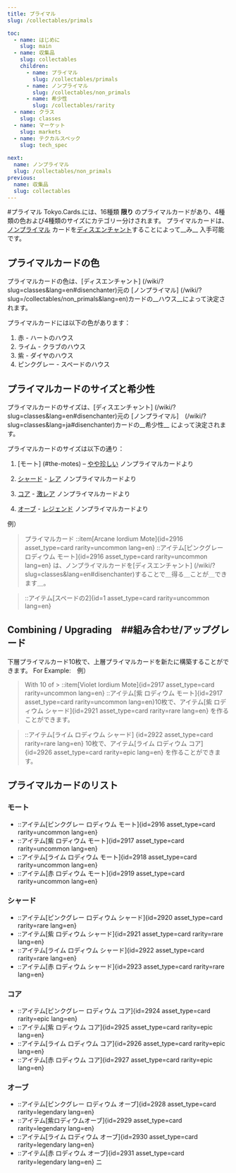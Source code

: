 ```yaml
---
title: プライマル
slug: /collectables/primals

toc:
  - name: はじめに
    slug: main
  - name: 収集品
    slug: collectables
    children:
      - name: プライマル
        slug: /collectables/primals
      - name: ノンプライマル
        slug: /collectables/non_primals
      - name: 希少性
        slug: /collectables/rarity
  - name: クラス
    slug: classes
  - name: マーケット
    slug: markets
  - name: テクカルスペック
    slug: tech_spec
 
next:
  name: ノンプライマル
  slug: /collectables/non_primals
previous:
  name: 収集品
  slug: collectables
---
```


#プライマル
Tokyo.Cards.には、16種類 __限り__ のプライマルカードがあり、4種類の色および4種類のサイズにカテゴリー分けされます。
プライマルカードは、[ノンプライマル](/wiki/?slug=/collectables/non_primals&lang=ja) カードを[ディスエンチャント](/wiki/?slug=classes&lang=ja#disenchanter)することによって__み__ 入手可能です。


## プライマルカードの色
プライマルカードの色は、[ディスエンチャント] (/wiki/?slug=classes&lang=en#disenchanter)元の [ノンプライマル] (/wiki/?slug=/collectables/non_primals&lang=en)カードの__ハウス__によって決定されます。

プライマルカードには以下の色があります：
1. 赤 - ハートのハウス
2. ライム - クラブのハウス
3. 紫 - ダイヤのハウス
4. ピンクグレー - スペードのハウス

## プライマルカードのサイズと希少性
プライマルカードのサイズは、[ディスエンチャント] (/wiki/?slug=classes&lang=en#disenchanter)元の [ノンプライマル]　(/wiki/?slug=classes&lang=ja#disenchanter)カードの__希少性__ によって決定されます。


プライマルカードのサイズは以下の通り：
1. [モート] (#the-motes) – [やや珍しい](/wiki/?slug=/collectables/rarity&lang=en#uncommon) ノンプライマルカードより

2. [シャード](#the-shards) -  [レア](/wiki/?slug=/collectables/rarity&lang=en#rare) ノンプライマルカードより

3. [コア](#the-cores) - [激レア](/wiki/?slug=/collectables/rarity&lang=en#epic) ノンプライマルカードより

4. [オーブ](#the-orbs) - [レジェンド](/wiki/?slug=/collectables/rarity&lang=en#legendary) ノンプライマルカードより


例）

> プライマルカード
> ::item[Arcane Iordium Mote]{id=2916 asset_type=card rarity=uncommon lang=en} 
> ::アイテム[ピンクグレー ロディウム モート]{id=2916 asset_type=card rarity=uncommon lang=en} は、ノンプライマルカードを[ディスエンチャント] (/wiki/?slug=classes&lang=en#disenchanter)することで＿得る＿ことが＿できます＿。

> ::アイテム[スペードの2]{id=1 asset_type=card rarity=uncommon lang=en}

## Combining / Upgrading　##組み合わせ/アップグレード
下層プライマルカード10枚で、上層プライマルカードを新たに構築することができます。
For Example:　例）
> With 10 of > ::item[Violet Iordium Mote]{id=2917 asset_type=card rarity=uncommon lang=en}
> ::アイテム[紫 ロディウム モート]{id=2917 asset_type=card rarity=uncommon lang=en}10枚で、アイテム[紫 ロディウム シャード]{id=2921 asset_type=card rarity=rare lang=en} を作ることができます。 

> ::アイテム[ライム ロディウム シャード] {id=2922 asset_type=card rarity=rare lang=en} 10枚で、アイテム[ライム ロディウム コア] {id=2926 asset_type=card rarity=epic lang=en} を作ることができます。 


## プライマルカードのリスト

### モート　
- ::アイテム[ピンクグレー ロディウム モート]{id=2916 asset_type=card rarity=uncommon lang=en} 
- ::アイテム[紫 ロディウム モート]{id=2917 asset_type=card rarity=uncommon lang=en} 
- ::アイテム[ライム ロディウム モート]{id=2918 asset_type=card rarity=uncommon lang=en} 
- ::アイテム[赤 ロディウム モート]{id=2919 asset_type=card rarity=uncommon lang=en} 

### シャード　
- ::アイテム[ピンクグレー ロディウム シャード]{id=2920 asset_type=card rarity=rare lang=en} 
- ::アイテム[紫 ロディウム シャード]{id=2921 asset_type=card rarity=rare lang=en} 
- ::アイテム[ライム ロディウム シャード]{id=2922 asset_type=card rarity=rare lang=en} 
- ::アイテム[赤 ロディウム シャード]{id=2923 asset_type=card rarity=rare lang=en} 

### コア
- ::アイテム[ピンクグレー ロディウム コア]{id=2924 asset_type=card rarity=epic lang=en} 
- ::アイテム[紫 ロディウム コア]{id=2925 asset_type=card rarity=epic lang=en} 
- ::アイテム[ライム ロディウム コア]{id=2926 asset_type=card rarity=epic lang=en} 
- ::アイテム[赤 ロディウム コア]{id=2927 asset_type=card rarity=epic lang=en} 

### オーブ
- ::アイテム[ピンクグレー ロディウム オーブ]{id=2928 asset_type=card rarity=legendary lang=en} 
- ::アイテム[紫ロディウムオーブ]{id=2929 asset_type=card rarity=legendary lang=en} 
- ::アイテム[ライム ロディウム オーブ]{id=2930 asset_type=card rarity=legendary lang=en} 
- ::アイテム[赤 ロディウム オーブ]{id=2931 asset_type=card rarity=legendary lang=en}
ニ
